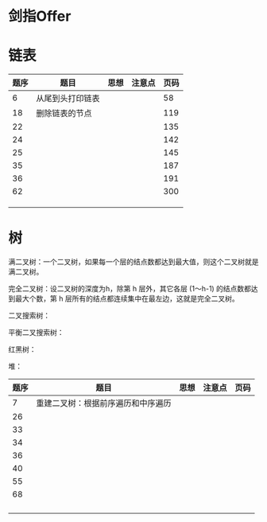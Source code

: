 # 剑指Offer



# 链表



| 题序 | 题目             | 思想 | 注意点 | 页码 |
| ---- | ---------------- | ---- | ------ | ---- |
| 6    | 从尾到头打印链表 |      |        | 58   |
| 18   | 删除链表的节点   |      |        | 119  |
| 22   |                  |      |        | 135  |
| 24   |                  |      |        | 142  |
| 25   |                  |      |        | 145  |
| 35   |                  |      |        | 187  |
| 36   |                  |      |        | 191  |
| 62   |                  |      |        | 300  |
|      |                  |      |        |      |
|      |                  |      |        |      |
|      |                  |      |        |      |



# 树

满二叉树：一个二叉树，如果每一个层的结点数都达到最大值，则这个二叉树就是满二叉树。

完全二叉树：设二叉树的深度为h，除第 h 层外，其它各层 (1～h-1) 的结点数都达到最大个数，第 h 层所有的结点都连续集中在最左边，这就是完全二叉树。

二叉搜索树：

平衡二叉搜索树：

红黑树：

堆：





| 题序 | 题目                               | 思想 | 注意点 | 页码 |
| ---- | ---------------------------------- | ---- | ------ | ---- |
| 7    | 重建二叉树：根据前序遍历和中序遍历 |      |        |      |
| 26   |                                    |      |        |      |
| 33   |                                    |      |        |      |
| 34   |                                    |      |        |      |
| 36   |                                    |      |        |      |
| 40   |                                    |      |        |      |
| 55   |                                    |      |        |      |
| 68   |                                    |      |        |      |
|      |                                    |      |        |      |
|      |                                    |      |        |      |
|      |                                    |      |        |      |
|      |                                    |      |        |      |

